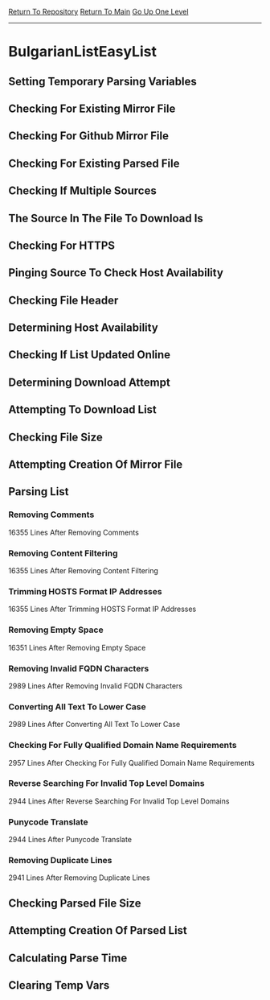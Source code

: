 [Return To Repository](https://github.com/bast69/piholeparser/)
[Return To Main](https://github.com/bast69/piholeparser/blob/master/RecentRunLogs/Mainlog.md)
[Go Up One Level](https://github.com/bast69/piholeparser/blob/master/RecentRunLogs/TopLevelScripts/30-Processing-External-Blacklists.md)
____________________________________
# BulgarianListEasyList
## Setting Temporary Parsing Variables
## Checking For Existing Mirror File
## Checking For Github Mirror File
## Checking For Existing Parsed File
## Checking If Multiple Sources
## The Source In The File To Download Is
## Checking For HTTPS
## Pinging Source To Check Host Availability
## Checking File Header
## Determining Host Availability
## Checking If List Updated Online
## Determining Download Attempt
## Attempting To Download List
## Checking File Size
## Attempting Creation Of Mirror File
## Parsing List
### Removing Comments
16355 Lines After Removing Comments
### Removing Content Filtering
16355 Lines After Removing Content Filtering
### Trimming HOSTS Format IP Addresses
16355 Lines After Trimming HOSTS Format IP Addresses
### Removing Empty Space
16351 Lines After Removing Empty Space
### Removing Invalid FQDN Characters
2989 Lines After Removing Invalid FQDN Characters
### Converting All Text To Lower Case
2989 Lines After Converting All Text To Lower Case
### Checking For Fully Qualified Domain Name Requirements
2957 Lines After Checking For Fully Qualified Domain Name Requirements
### Reverse Searching For Invalid Top Level Domains
2944 Lines After Reverse Searching For Invalid Top Level Domains
### Punycode Translate
2944 Lines After Punycode Translate
### Removing Duplicate Lines
2941 Lines After Removing Duplicate Lines
## Checking Parsed File Size
## Attempting Creation Of Parsed List
## Calculating Parse Time
## Clearing Temp Vars
